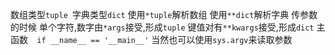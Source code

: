 数组类型`tuple `字典类型`dict`
使用`*tuple`解析数组
使用`**dict`解析字典
传参数的时候 单个字符,数字由`*args`接受,形成`tuple`
键值对有`**kwargs`接受,形成`dict`
主函数`  if __name__ == '__main__'`
当然也可以使用`sys.argv`来读取参数
